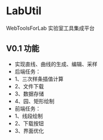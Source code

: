 # LabUtil
WebToolsForLab
实验室工具集成平台

## V0.1 功能
+ 实现直线、曲线的生成、编辑、采样
+ 后端任务：
+   1、三次样条插值计算
+   2、文件下载
+   3、数据存储
+   4、园、矩形绘制
+ 前端任务：
+   1、线段绘制
+   2、下载按钮
+   3、界面优化
